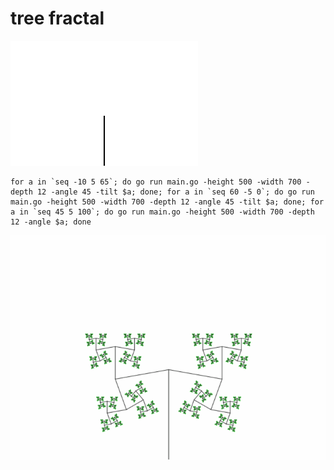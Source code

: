# tree fractal

![](out.gif)




```
for a in `seq -10 5 65`; do go run main.go -height 500 -width 700 -depth 12 -angle 45 -tilt $a; done; for a in `seq 60 -5 0`; do go run main.go -height 500 -width 700 -depth 12 -angle 45 -tilt $a; done; for a in `seq 45 5 100`; do go run main.go -height 500 -width 700 -depth 12 -angle $a; done
```

![](tree-fractal-angles.gif)